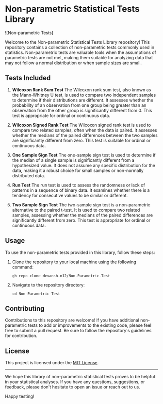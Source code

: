 # Non-parametric Statistical Tests Library

![Non-parametric Tests]

Welcome to the Non-parametric Statistical Tests Library repository! This repository contains a collection of non-parametric tests commonly used in statistics. Non-parametric tests are valuable tools when the assumptions of parametric tests are not met, making them suitable for analyzing data that may not follow a normal distribution or when sample sizes are small.

## Tests Included

1. **Wilcoxon Rank Sum Test**
   The Wilcoxon rank sum test, also known as the Mann-Whitney U test, is used to compare two independent samples to determine if their distributions are different. It assesses whether the probability of an observation from one group being greater than an observation from the other group is significantly different from 0. This test is appropriate for ordinal or continuous data.

2. **Wilcoxon Signed Rank Test**
   The Wilcoxon signed rank test is used to compare two related samples, often when the data is paired. It assesses whether the medians of the paired differences between the two samples are significantly different from zero. This test is suitable for ordinal or continuous data.

3. **One Sample Sign Test**
   The one-sample sign test is used to determine if the median of a single sample is significantly different from a hypothesized value. It does not assume any specific distribution for the data, making it a robust choice for small samples or non-normally distributed data.

4. **Run Test**
   The run test is used to assess the randomness or lack of patterns in a sequence of binary data. It examines whether there is a tendency for consecutive values to be similar or different.

5. **Two Sample Sign Test**
   The two-sample sign test is a non-parametric alternative to the paired t-test. It is used to compare two related samples, assessing whether the medians of the paired differences are significantly different from zero. This test is appropriate for ordinal or continuous data.

## Usage

To use the non-parametric tests provided in this library, follow these steps:

1. Clone the repository to your local machine using the following command:
   ```
   gh repo clone devansh-m12/Non-Parametric-Test
   ```

2. Navigate to the repository directory:
   ```
   cd Non-Parametric-Test
   ```
## Contributing

Contributions to this repository are welcome! If you have additional non-parametric tests to add or improvements to the existing code, please feel free to submit a pull request. Be sure to follow the repository's guidelines for contribution.

## License

This project is licensed under the [MIT License](LICENSE).

---

We hope this library of non-parametric statistical tests proves to be helpful in your statistical analyses. If you have any questions, suggestions, or feedback, please don't hesitate to open an issue or reach out to us.

Happy testing!
